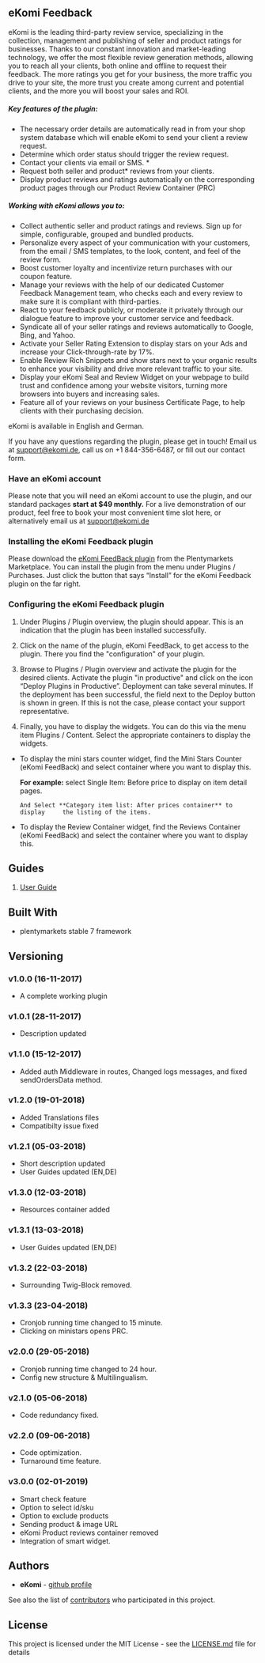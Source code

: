 ## eKomi Feedback

eKomi is the leading third-party review service, specializing in the collection, management and publishing of seller and product ratings for businesses. Thanks to our constant innovation and market-leading technology, we offer the most flexible review generation methods, allowing you to reach all your clients, both online and offline to request their feedback. The more ratings you get for your business, the more traffic you drive to your site, the more trust you create among current and potential clients, and the more you will boost your sales and ROI.

##### Key features of the plugin:
- The necessary order details are automatically read in from your shop system database which will enable eKomi to send your client a review request.
- Determine which order status should trigger the review request.
- Contact your clients via email or SMS. *
- Request both seller and product* reviews from your clients.
- Display product reviews and ratings automatically on the corresponding product pages through our Product Review Container (PRC)

#####   Working with eKomi allows you to:
- Collect authentic seller and product ratings and reviews. Sign up for simple, configurable, grouped and bundled products.
- Personalize every aspect of your communication with your customers, from the email / SMS templates, to the look, content, and feel of the review form.
- Boost customer loyalty and incentivize return purchases with our coupon feature.
- Manage your reviews with the help of our dedicated Customer Feedback Management team, who checks each and every review to make sure it is compliant with third-parties. 
- React to your feedback publicly, or moderate it privately through our dialogue feature to improve your customer service and feedback.
- Syndicate all of your seller ratings and reviews automatically to Google, Bing, and Yahoo.
- Activate your Seller Rating Extension to display stars on your Ads and increase your Click-through-rate by 17%.
- Enable Review Rich Snippets and show stars next to your organic results to enhance your visibility and drive more relevant traffic to your site.
- Display your eKomi Seal and Review Widget on your webpage to build trust and confidence among your website visitors, turning more browsers into buyers and increasing sales.
- Feature all of your reviews on your business Certificate Page, to help clients with their purchasing decision.

eKomi is available in English and German.

If you have any questions regarding the plugin, please get in touch! Email us at support@ekomi.de, call us on +1 844-356-6487, or fill out our contact form.


### Have an eKomi account
Please note that you will need an eKomi account to use the plugin, and our standard packages **start at $49 monthly.** For a live demonstration of our product, feel free to book your most convenient time slot here, or alternatively email us at support@ekomi.de

### Installing the eKomi Feedback plugin
Please download the [eKomi FeedBack plugin](https://marketplace.plentymarkets.com/plugins/integration/EkomiFeedback_5253) from the Plentymarkets Marketplace. You can install the plugin from the menu under Plugins / Purchases. Just click the button that says “Install” for the eKomi Feedback plugin on the far right.

### Configuring the eKomi Feedback plugin
1. Under Plugins / Plugin overview, the plugin should appear. This is an indication that the plugin has been installed successfully.

2. Click on the name of the plugin, eKomi FeedBack, to get access to the plugin. There you find the "configuration" of your plugin.
   
3. Browse to Plugins / Plugin overview and activate the plugin for the desired clients. Activate the plugin "in productive" and click on the icon “Deploy Plugins in Productive”. Deployment can take several minutes. If the deployment has been successful, the field next to the Deploy button is shown in green. If this is not the case, please contact your support representative.

4. Finally, you have to display the widgets. You can do this via the menu item Plugins / Content. Select the appropriate containers to display the widgets.
  - To display the mini stars counter widget, find the Mini Stars Counter   (eKomi FeedBack) and select container where you want to display this.
  
    **For example:** select Single Item: Before price to display on item     detail pages.
        
        And Select **Category item list: After prices container** to display     the listing of the items.
  - To display the Review Container widget, find the Reviews Container    (eKomi FeedBack) and select the container where you want to display this. 

## Guides
1. [User Guide](https://ekomi01.atlassian.net/wiki/spaces/PD/pages/101450083/Documentation+-+eKomi+Feedback+Plugin+-+Plentymarkets)

## Built With

* plentymarkets stable 7 framework

## Versioning

### v1.0.0 (16-11-2017)

- A complete working plugin

### v1.0.1 (28-11-2017)

- Description updated

### v1.1.0 (15-12-2017)

- Added auth Middleware in routes, Changed logs messages, and fixed sendOrdersData method.

### v1.2.0 (19-01-2018)

- Added Translations files
- Compatibilty issue fixed

### v1.2.1 (05-03-2018)

- Short description updated
- User Guides updated (EN,DE)

### v1.3.0 (12-03-2018)

- Resources container added

### v1.3.1 (13-03-2018)

- User Guides updated (EN,DE)

### v1.3.2 (22-03-2018)

- Surrounding Twig-Block removed.

### v1.3.3 (23-04-2018)

- Cronjob running time changed to 15 minute.
- Clicking on ministars opens PRC.

### v2.0.0 (29-05-2018)

- Cronjob running time changed to 24 hour.
- Config new structure & Multilingualism.

### v2.1.0 (05-06-2018)

- Code redundancy fixed.

### v2.2.0 (09-06-2018)

- Code optimization.
- Turnaround time feature.

### v3.0.0 (02-01-2019)

- Smart check feature
- Option to select id/sku
- Option to exclude products
- Sending product & image URL
- eKomi Product reviews container removed
- Integration of smart widget. 

## Authors

* **eKomi** - [github profile](https://github.com/ekomi-ltd)

See also the list of [contributors](https://github.com/ekomi-ltd/plugin-plentymarkets-ekomifeedback/graphs/contributors) who participated in this project.

## License

This project is licensed under the MIT License - see the [LICENSE.md](LICENSE.md) file for details
